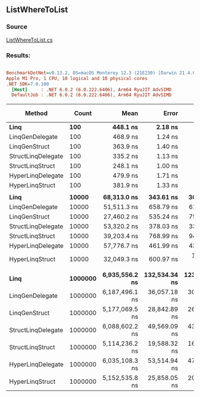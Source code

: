 ﻿## ListWhereToList

### Source
[ListWhereToList.cs](../../LinqGen.Benchmarks/Cases/ListWhereToList.cs)

### Results:
``` ini

BenchmarkDotNet=v0.13.2, OS=macOS Monterey 12.3 (21E230) [Darwin 21.4.0]
Apple M1 Pro, 1 CPU, 10 logical and 10 physical cores
.NET SDK=7.0.100
  [Host]     : .NET 6.0.2 (6.0.222.6406), Arm64 RyuJIT AdvSIMD
  DefaultJob : .NET 6.0.2 (6.0.222.6406), Arm64 RyuJIT AdvSIMD


```
|             Method |   Count |           Mean |         Error |        StdDev | Ratio | RatioSD |     Gen0 |     Gen1 |     Gen2 | Allocated | Alloc Ratio |
|------------------- |-------- |---------------:|--------------:|--------------:|------:|--------:|---------:|---------:|---------:|----------:|------------:|
|               **Linq** |     **100** |       **448.1 ns** |       **2.18 ns** |       **2.04 ns** |  **1.00** |    **0.00** |   **0.3443** |        **-** |        **-** |     **720 B** |        **1.00** |
|    LinqGenDelegate |     100 |       468.9 ns |       1.24 ns |       1.10 ns |  1.05 |    0.01 |   0.1297 |        - |        - |     272 B |        0.38 |
|      LinqGenStruct |     100 |       363.9 ns |       1.40 ns |       1.24 ns |  0.81 |    0.01 |   0.1297 |        - |        - |     272 B |        0.38 |
| StructLinqDelegate |     100 |       335.2 ns |       1.13 ns |       1.05 ns |  0.75 |    0.00 |   0.1602 |        - |        - |     336 B |        0.47 |
|   StructLinqStruct |     100 |       248.1 ns |       1.00 ns |       0.93 ns |  0.55 |    0.00 |   0.1297 |        - |        - |     272 B |        0.38 |
|  HyperLinqDelegate |     100 |       479.9 ns |       1.71 ns |       1.60 ns |  1.07 |    0.01 |   0.1297 |        - |        - |     272 B |        0.38 |
|    HyperLinqStruct |     100 |       381.9 ns |       1.33 ns |       1.24 ns |  0.85 |    0.00 |   0.1297 |        - |        - |     272 B |        0.38 |
|                    |         |                |               |               |       |         |          |          |          |           |             |
|               **Linq** |   **10000** |    **68,313.0 ns** |     **343.61 ns** |     **304.60 ns** |  **1.00** |    **0.00** |  **31.1279** |        **-** |        **-** |   **65912 B** |        **1.00** |
|    LinqGenDelegate |   10000 |    51,511.3 ns |     658.79 ns |     616.24 ns |  0.75 |    0.01 |   9.5825 |        - |        - |   20192 B |        0.31 |
|      LinqGenStruct |   10000 |    27,460.2 ns |     535.24 ns |     750.33 ns |  0.41 |    0.01 |   9.6130 |        - |        - |   20192 B |        0.31 |
| StructLinqDelegate |   10000 |    53,320.2 ns |     378.03 ns |     335.11 ns |  0.78 |    0.01 |   9.5825 |        - |        - |   20256 B |        0.31 |
|   StructLinqStruct |   10000 |    39,203.4 ns |     768.99 ns |     944.39 ns |  0.57 |    0.01 |   9.5825 |        - |        - |   20192 B |        0.31 |
|  HyperLinqDelegate |   10000 |    57,776.7 ns |     461.99 ns |     432.14 ns |  0.85 |    0.01 |   9.5825 |        - |        - |   20192 B |        0.31 |
|    HyperLinqStruct |   10000 |    32,049.3 ns |     600.97 ns |   1,213.98 ns |  0.47 |    0.02 |   9.5825 |        - |        - |   20192 B |        0.31 |
|                    |         |                |               |               |       |         |          |          |          |           |             |
|               **Linq** | **1000000** | **6,935,556.2 ns** | **132,534.34 ns** | **123,972.71 ns** |  **1.00** |    **0.00** | **531.2500** | **476.5625** | **468.7500** | **4195400 B** |        **1.00** |
|    LinqGenDelegate | 1000000 | 6,187,496.1 ns |  36,057.18 ns |  30,109.38 ns |  0.89 |    0.02 | 109.3750 | 109.3750 | 109.3750 | 2001028 B |        0.48 |
|      LinqGenStruct | 1000000 | 5,177,069.5 ns |  28,842.89 ns |  26,979.66 ns |  0.75 |    0.01 |  93.7500 |  93.7500 |  93.7500 | 2001066 B |        0.48 |
| StructLinqDelegate | 1000000 | 6,088,602.2 ns |  49,569.09 ns |  43,941.71 ns |  0.88 |    0.02 | 117.1875 | 117.1875 | 117.1875 | 2001646 B |        0.48 |
|   StructLinqStruct | 1000000 | 5,114,236.2 ns |  19,588.32 ns |  16,357.14 ns |  0.74 |    0.01 | 148.4375 | 148.4375 | 148.4375 | 2001662 B |        0.48 |
|  HyperLinqDelegate | 1000000 | 6,035,108.3 ns |  53,514.94 ns |  47,439.60 ns |  0.87 |    0.01 | 109.3750 | 109.3750 | 109.3750 | 2001417 B |        0.48 |
|    HyperLinqStruct | 1000000 | 5,152,535.8 ns |  25,858.05 ns |  20,188.27 ns |  0.74 |    0.02 | 179.6875 | 179.6875 | 179.6875 | 2002010 B |        0.48 |

